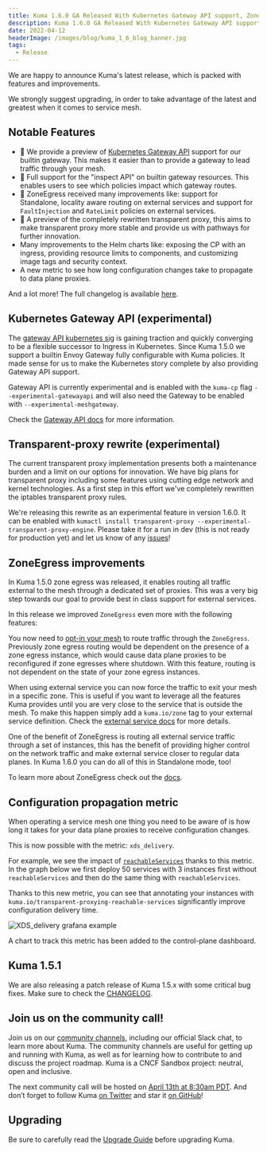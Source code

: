 ```yaml
---
title: Kuma 1.6.0 GA Released With Kubernetes Gateway API support, ZoneEgress improvements, a new and improved transparent-proxy and more.
description: Kuma 1.6.0 GA Released With Kubernetes Gateway API support, ZoneEgress improvements, a new and improved transparent-proxy and more.
date: 2022-04-12
headerImage: /images/blog/kuma_1_6_blog_banner.jpg
tags:
  - Release
---
```


We are happy to announce Kuma's latest release, which is packed with features and improvements.

We strongly suggest upgrading, in order to take advantage of the latest and greatest when it comes to service mesh.

## Notable Features

* 🚀 We provide a preview of [Kubernetes Gateway API](https://gateway-api.sigs.k8s.io/) support for our builtin gateway. This makes it easier than to provide a gateway to lead traffic through your mesh.
* 🚀 Full support for the "inspect API" on builtin gateway resources. This enables users to see which policies impact which gateway routes.
* 🚀 ZoneEgress received many improvements like: support for Standalone, locality aware routing on external services and support for `FaultInjection` and `RateLimit` policies on external services.
* 🚀 A preview of the completely rewritten transparent proxy, this aims to make transparent proxy more stable and provide us with pathways for further innovation.
* Many improvements to the Helm charts like: exposing the CP with an ingress, providing resource limits to components, and customizing image tags and security context.
* A new metric to see how long configuration changes take to propagate to data plane proxies.

And a lot more! The full changelog is available [here](https://github.com/kumahq/kuma/blob/master/CHANGELOG.md).

## Kubernetes Gateway API (experimental)

The [gateway API kubernetes sig](https://gateway-api.sigs.k8s.io/) is gaining traction and quickly converging to be a flexible successor to Ingress in Kubernetes.
Since Kuma 1.5.0 we support a builtin Envoy Gateway fully configurable with Kuma policies.
It made sense for us to make the Kubernetes story complete by also providing Gateway API support.

Gateway API is currently experimental and is enabled with the `kuma-cp` flag `--experimental-gatewayapi` and will also need the Gateway to be enabled with `--experimental-meshgateway`.

Check the [Gateway API docs](https://kuma.io/docs/1.6.x/explore/gateway-api) for more information.

## Transparent-proxy rewrite (experimental)

The current transparent proxy implementation presents both a maintenance burden and a limit on our options for innovation.
We have big plans for transparent proxy including some features using cutting edge network and kernel technologies.
As a first step in this effort we've completely rewritten the iptables transparent proxy rules.

We're releasing this rewrite as an experimental feature in version 1.6.0. It can be enabled with `kumactl install transparent-proxy --experimental-transparent-proxy-engine`.
Please take it for a run in dev (this is not ready for production yet) and let us know of any [issues](https://github.com/kumahq/kuma/issues/new)!

## ZoneEgress improvements

In Kuma 1.5.0 zone egress was released, it enables routing all traffic external to the mesh through a dedicated set of proxies.
This was a very big step towards our goal to provide best in class support for external services.

In this release we improved `ZoneEgress` even more with the following features:

You now need to [opt-in your mesh](https://kuma.io/docs/1.6.x/explore/zoneegress/#configuration) to route traffic through the `ZoneEgress`.
Previously zone egress routing would be dependent on the presence of a zone egress instance, which would cause data plane proxies to be reconfigured if zone egresses where shutdown.
With this feature, routing is not dependent on the state of your zone egress instances.

When using external service you can now force the traffic to exit your mesh in a specific zone.
This is useful if you want to leverage all the features Kuma provides until you are very close to the service that is outside the mesh.
To make this happen simply add a `kuma.io/zone` tag to your external service definition.
Check the [external service docs](https://kuma.io/docs/1.6.x/policies/external-services/#external-services-accessible-from-specific-zone-through-zoneegress) for more details.

One of the benefit of ZoneEgress is routing all external service traffic through a set of instances, this has the benefit of providing higher control on the network traffic and make external service closer to regular data planes.
In Kuma 1.6.0 you can do all of this in Standalone mode, too!

To learn more about ZoneEgress check out the [docs](https://kuma.io/docs/1.6.x/explore/zoneegress).

## Configuration propagation metric

When operating a service mesh one thing you need to be aware of is how long it takes for your data plane proxies to receive configuration changes.

This is now possible with the metric: `xds_delivery`.

For example, we see the impact of [`reachableServices`](https://kuma.io/docs/1.6.x/networking/transparent-proxying/#reachable-services) thanks to this metric.
In the graph below we first deploy 50 services with 3 instances first without `reachableServices` and then do the same thing with `reachableServices`.

Thanks to this new metric, you can see that annotating your instances with `kuma.io/transparent-proxying-reachable-services` significantly improve configuration delivery time.

![XDS_delivery grafana example](/images/blog/kuma1.6.0_xds_delivery.png)

A chart to track this metric has been added to the control-plane dashboard.

## Kuma 1.5.1

We are also releasing a patch release of Kuma 1.5.x with some critical bug fixes.
Make sure to check the [CHANGELOG](https://github.com/kumahq/kuma/blob/master/CHANGELOG.md).

## Join us on the community call!

Join us on our [community channels](https://kuma.io/community/), including our official Slack chat, to learn more about Kuma.
The community channels are useful for getting up and running with Kuma, as well as for learning how to contribute to and discuss the project roadmap.
Kuma is a CNCF Sandbox project: neutral, open and inclusive.

The next community call will be hosted on [April 13th at 8:30am PDT](https://kuma.io/community/).
And don’t forget to follow Kuma [on Twitter](https://twitter.com/kumamesh) and star it [on GitHub](https://github.com/kumahq/kuma)!

## Upgrading

Be sure to carefully read the [Upgrade Guide](https://github.com/kumahq/kuma/blob/master/UPGRADE.md) before upgrading Kuma.
